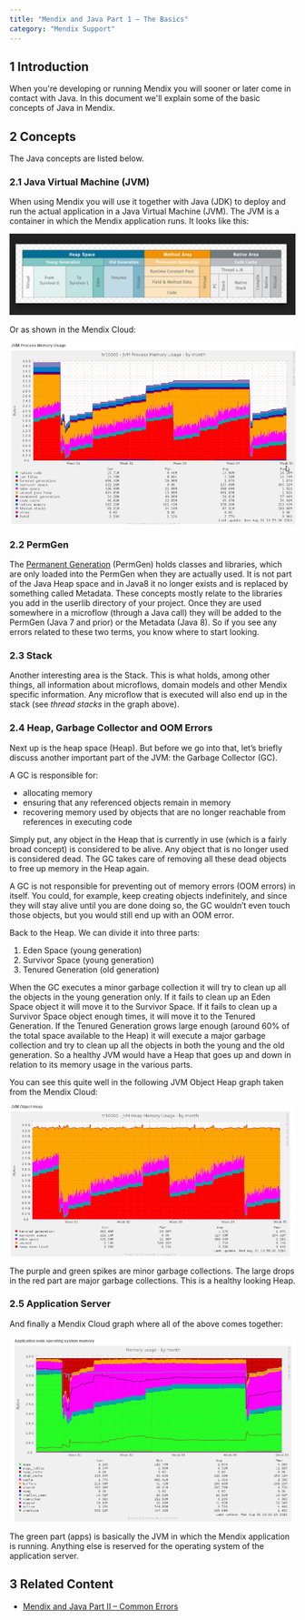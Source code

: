 ```yaml
---
title: "Mendix and Java Part 1 – The Basics"
category: "Mendix Support"
---
```


## 1 Introduction
When you're developing or running Mendix you will sooner or later come in contact with Java. In this document we'll explain some of the basic concepts of Java in Mendix.

## 2 Concepts
The Java concepts are listed below.

### 2.1 Java Virtual Machine (JVM)
When using Mendix you will use it together with Java (JDK) to deploy and run the actual application in a Java Virtual Machine (JVM). The JVM is a container in which the Mendix application runs. It looks like this:

![](attachments/mendix-and-java--part-i-the-basics-in-a-nutshell/2.jpg)

Or as shown in the Mendix Cloud:

![](attachments/mendix-and-java--part-i-the-basics-in-a-nutshell/4.jpg)

### 2.2 PermGen

The [Permanent Generation](https://docs.oracle.com/javase/7/docs/webnotes/tsg/TSG-VM/html/tooldescr.html#gblmm) (PermGen) holds classes and libraries, which are only loaded into the PermGen when they are actually used. It is not part of the Java Heap space and in Java8 it no longer exists and is replaced by something called Metadata. These concepts mostly relate to the libraries you add in the userlib directory of your project. Once they are used somewhere in a microflow (through a Java call) they will be added to the PermGen (Java 7 and prior) or the Metadata (Java 8). So if you see any errors related to these two terms, you know where to start looking.

### 2.3 Stack

Another interesting area is the Stack. This is what holds, among other things, all information about microflows, domain models and other Mendix specific information. Any microflow that is executed will also end up in the stack (see *thread stacks* in the graph above).

### 2.4 Heap, Garbage Collector and OOM Errors

Next up is the heap space (Heap). But before we go into that, let’s briefly discuss another important part of the JVM: the Garbage Collector (GC).

A GC is responsible for:

*   allocating memory
*   ensuring that any referenced objects remain in memory
*   recovering memory used by objects that are no longer reachable from references in executing code

Simply put, any object in the Heap that is currently in use (which is a fairly broad concept) is considered to be alive. Any object that is no longer used is considered dead. The GC takes care of removing all these dead objects to free up memory in the Heap again.

A GC is not responsible for preventing out of memory errors (OOM errors) in itself. You could, for example, keep creating objects indefinitely, and since they will stay alive until you are done doing so, the GC wouldn’t even touch those objects, but you would still end up with an OOM error.

Back to the Heap. We can divide it into three parts:

1.  Eden Space (young generation)
2.  Survivor Space (young generation)
3.  Tenured Generation (old generation)

When the GC executes a minor garbage collection it will try to clean up all the objects in the young generation only. If it fails to clean up an Eden Space object it will move it to the Survivor Space. If it fails to clean up a Survivor Space object enough times, it will move it to the Tenured Generation. If the Tenured Generation grows large enough (around 60% of the total space available to the Heap) it will execute a major garbage collection and try to clean up all the objects in both the young and the old generation. So a healthy JVM would have a Heap that goes up and down in relation to its memory usage in the various parts.

You can see this quite well in the following JVM Object Heap graph taken from the Mendix Cloud:

![](attachments/mendix-and-java--part-i-the-basics-in-a-nutshell/5.jpg)

The purple and green spikes are minor garbage collections. The large drops in the red part are major garbage collections. This is a healthy looking Heap.

### 2.5 Application Server

And finally a Mendix Cloud graph where all of the above comes together:

![](attachments/mendix-and-java--part-i-the-basics-in-a-nutshell/6.jpg)

The green part (apps) is basically the JVM in which the Mendix application is running. Anything else is reserved for the operating system of the application server.

## 3 Related Content

*   [Mendix and Java Part II – Common Errors](mendix-java-common-errors)
